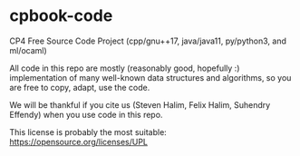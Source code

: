 # cpbook-code
CP4 Free Source Code Project (cpp/gnu++17, java/java11, py/python3, and ml/ocaml)

All code in this repo are mostly (reasonably good, hopefully :) implementation of many well-known data structures and algorithms,
so you are free to copy, adapt, use the code.

We will be thankful if you cite us (Steven Halim, Felix Halim, Suhendry Effendy) when you use code in this repo.

This license is probably the most suitable: https://opensource.org/licenses/UPL
